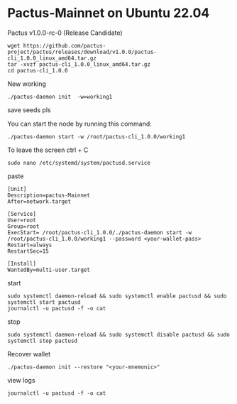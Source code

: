# Pactus-Mainnet on Ubuntu 22.04
Pactus v1.0.0-rc-0 (Release Candidate)

	wget https://github.com/pactus-project/pactus/releases/download/v1.0.0/pactus-cli_1.0.0_linux_amd64.tar.gz
	tar -xvzf pactus-cli_1.0.0_linux_amd64.tar.gz
	cd pactus-cli_1.0.0
 
New working

	./pactus-daemon init  -w=working1

save seeds pls

You can start the node by running this command:

	./pactus-daemon start -w /root/pactus-cli_1.0.0/working1
 To leave the screen ctrl + C

	sudo nano /etc/systemd/system/pactusd.service
paste 

 	[Unit]
	Description=pactus-Mainnet
	After=network.target
	
	[Service]
	User=root
	Group=root
	ExecStart= /root/pactus-cli_1.0.0/./pactus-daemon start -w /root/pactus-cli_1.0.0/working1 --password <your-wallet-pass> 
	Restart=always
	RestartSec=15
	
	[Install]
	WantedBy=multi-user.target

 
start

	sudo systemctl daemon-reload && sudo systemctl enable pactusd && sudo systemctl start pactusd
	journalctl -u pactusd -f -o cat

stop

	sudo systemctl daemon-reload && sudo systemctl disable pactusd && sudo systemctl stop pactusd
 	

Recover wallet

	./pactus-daemon init --restore "<your-mnemonic>"

 view logs

 	journalctl -u pactusd -f -o cat

